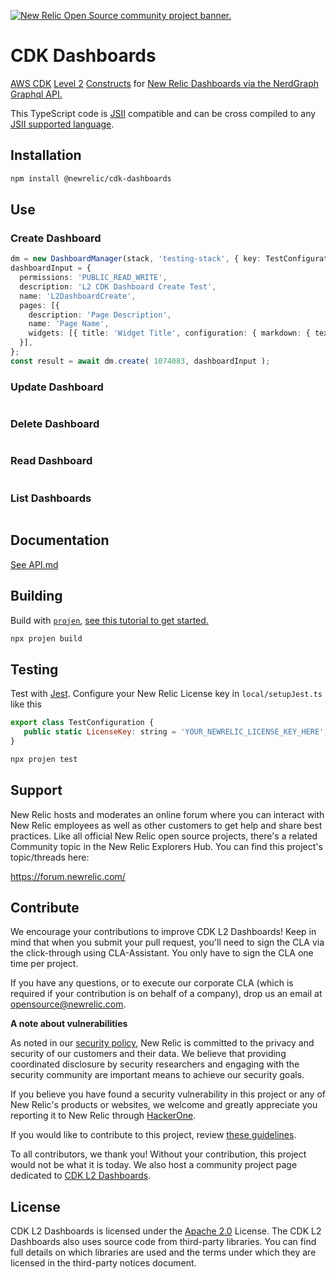 <a href="https://opensource.newrelic.com/oss-category/#community-project"><picture><source media="(prefers-color-scheme: dark)" srcset="https://github.com/newrelic/opensource-website/raw/main/src/images/categories/dark/Community_Project.png"><source media="(prefers-color-scheme: light)" srcset="https://github.com/newrelic/opensource-website/raw/main/src/images/categories/Community_Project.png"><img alt="New Relic Open Source community project banner." src="https://github.com/newrelic/opensource-website/raw/main/src/images/categories/Community_Project.png"></picture></a>

[//]: # (CDK related badges)
[//]: # ([![npm version]&#40;https://badge.fury.io/js/cdk-dashboards&#41;]&#40;https://badge.fury.io/js/cdk-dashboards&#41;)

[//]: # ([![PyPI version]&#40;https://badge.fury.io/py/cdk-dashboards&#41;]&#40;https://badge.fury.io/py/cdk-dashboards&#41;)

[//]: # ([![release]&#40;https://github.com/newrelic/cdk-dashboards/actions/workflows/release.yml&#41;]&#40;https://github.com/newrelic/cdk-dashboards/actions/workflows/release.yml&#41;)

#  CDK Dashboards

[AWS CDK](https://aws.amazon.com/cdk/) [Level 2](https://docs.aws.amazon.com/cdk/v2/guide/constructs.html#constructs_lib) [Constructs](https://constructs.dev/) for [New Relic Dashboards via the NerdGraph Graphql API.](https://docs.newrelic.com/docs/apis/nerdgraph/examples/nerdgraph-dashboards/)

This TypeScript code is [JSII](https://aws.github.io/jsii/) compatible and can be cross compiled to any [JSII supported language](https://aws.github.io/jsii/overview/features/#target-languages).

## Installation
```bash
npm install @newrelic/cdk-dashboards
```

## Use

[//]: # ( TODO Ensure all examples compile)
### Create Dashboard
```ts
dm = new DashboardManager(stack, 'testing-stack', { key: TestConfiguration.LicenseKey });
dashboardInput = {
  permissions: 'PUBLIC_READ_WRITE',
  description: 'L2 CDK Dashboard Create Test',
  name: 'L2DashboardCreate',
  pages: [{
    description: 'Page Description',
    name: 'Page Name',
    widgets: [{ title: 'Widget Title', configuration: { markdown: { text: 'Markdown text' } } }],
  }],
};
const result = await dm.create( 1074083, dashboardInput );

```

### Update Dashboard
```ts
```

### Delete Dashboard
```ts
```

### Read Dashboard
```ts
```

### List Dashboards
```ts
```

## Documentation
[See API.md](./API.md)

## Building
Build with [`projen`](https://github.com/projen/projen), [see this tutorial to get started.](https://dev.to/aws-builders/a-beginner-s-guide-to-create-aws-cdk-construct-library-with-projen-5eh4)
```bash
npx projen build
```

## Testing
Test with [Jest](https://jestjs.io/). Configure your New Relic License key in `local/setupJest.ts` like this
```javascript
export class TestConfiguration {
   public static LicenseKey: string = 'YOUR_NEWRELIC_LICENSE_KEY_HERE';
}
```
```bash
npx projen test
```

## Support

New Relic hosts and moderates an online forum where you can interact with New Relic employees as well as other customers to get help and share best practices. Like all official New Relic open source projects, there's a related Community topic in the New Relic Explorers Hub. You can find this project's topic/threads here:

https://forum.newrelic.com/

## Contribute

We encourage your contributions to improve CDK L2 Dashboards! Keep in mind that when you submit your pull request, you'll need to sign the CLA via the click-through using CLA-Assistant. You only have to sign the CLA one time per project.

If you have any questions, or to execute our corporate CLA (which is required if your contribution is on behalf of a company), drop us an email at opensource@newrelic.com.

**A note about vulnerabilities**

As noted in our [security policy](../../security/policy), New Relic is committed to the privacy and security of our customers and their data. We believe that providing coordinated disclosure by security researchers and engaging with the security community are important means to achieve our security goals.

If you believe you have found a security vulnerability in this project or any of New Relic's products or websites, we welcome and greatly appreciate you reporting it to New Relic through [HackerOne](https://hackerone.com/newrelic).

If you would like to contribute to this project, review [these guidelines](./CONTRIBUTING.md).

To all contributors, we thank you!  Without your contribution, this project would not be what it is today.  We also host a community project page dedicated to [CDK L2 Dashboards](<LINK TO https://opensource.newrelic.com/projects/... PAGE>).

## License
CDK L2 Dashboards is licensed under the [Apache 2.0](http://apache.org/licenses/LICENSE-2.0.txt) License.
The CDK L2 Dashboards also uses source code from third-party libraries. You can find full details on which libraries are used and the terms under which they are licensed in the third-party notices document.
